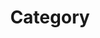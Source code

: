 ---
title: "Category"
layout: categories
permalink: "/categories"
author_profile: true
sidebar_main: true
---